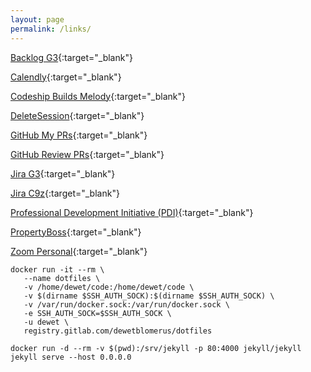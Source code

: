 ```yaml
---
layout: page
permalink: /links/
---
```


[Backlog G3](https://salesloft.atlassian.net/secure/RapidBoard.jspa?rapidView=3&projectKey=SL&view=planning.nodetail&quickFilter=83){:target="\_blank"}

[Calendly](https://calendly.com/dewet/30min){:target="\_blank"}

[Codeship Builds Melody](https://app.codeship.com/projects/19477){:target="\_blank"}

[DeleteSession](chrome://settings/content/cookies){:target="\_blank"}

[GitHub My PRs](https://github.com/pulls?utf8=%E2%9C%93&q=is%3Aopen+is%3Apr+author%3Adewetblomerus){:target="\_blank"}

[GitHub Review PRs](https://github.com/pulls?utf8=%E2%9C%93&q=is%3Aopen+is%3Apr+is%3Aprivate+label%3A%22ready+for+review%22+review%3Arequired){:target="\_blank"}

[Jira G3](https://salesloft.atlassian.net/secure/RapidBoard.jspa?rapidView=70&quickFilter=275){:target="\_blank"}

[Jira C9z](https://salesloft.atlassian.net/secure/RapidBoard.jspa?rapidView=95){:target="\_blank"}

[Professional Development Initiative (PDI)](https://docs.google.com/a/salesloft.com/forms/d/e/1FAIpQLSdgZzTPwA2CejT0XLt1WVjtd0InwZ7WG705UjtEb2CER-U56Q/viewform){:target="\_blank"}

[PropertyBoss](https://propertyboss.net/OwnerPortalv17?customer=fin001_123682){:target="\_blank"}

[Zoom Personal](https://salesloft.zoom.us/my/dewetb){:target="\_blank"}

```
docker run -it --rm \
   --name dotfiles \
   -v /home/dewet/code:/home/dewet/code \
   -v $(dirname $SSH_AUTH_SOCK):$(dirname $SSH_AUTH_SOCK) \
   -v /var/run/docker.sock:/var/run/docker.sock \
   -e SSH_AUTH_SOCK=$SSH_AUTH_SOCK \
   -u dewet \
   registry.gitlab.com/dewetblomerus/dotfiles
```

`docker run -d --rm -v $(pwd):/srv/jekyll -p 80:4000 jekyll/jekyll jekyll serve --host 0.0.0.0`
